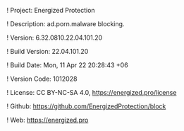 ! Project: Energized Protection

! Description: ad.porn.malware blocking.

! Version: 6.32.0810.22.04.101.20

! Build Version: 22.04.101.20

! Build Date: Mon, 11 Apr 22 20:28:43 +06

! Version Code: 1012028

! License: CC BY-NC-SA 4.0, https://energized.pro/license

! Github: https://github.com/EnergizedProtection/block

! Web: https://energized.pro
